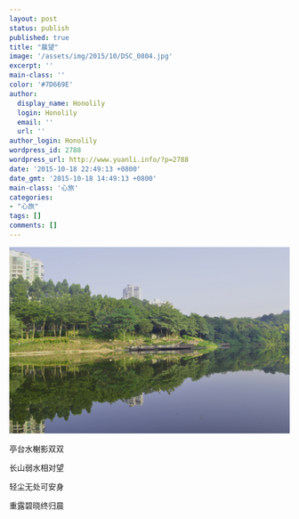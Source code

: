 ```yaml
---
layout: post
status: publish
published: true
title: "晨望"
image: '/assets/img/2015/10/DSC_0804.jpg'
excerpt: ''
main-class: ''
color: '#7D669E'
author:
  display_name: Honolily
  login: Honolily
  email: ''
  url: ''
author_login: Honolily
wordpress_id: 2788
wordpress_url: http://www.yuanli.info/?p=2788
date: '2015-10-18 22:49:13 +0800'
date_gmt: '2015-10-18 14:49:13 +0800'
main-class: '心旅'
categories:
- "心旅"
tags: []
comments: []
---
```

![yuanli info image](/assets/img/2015/10/DSC_0804.jpg "DSC_0804")

亭台水榭影双双

长山弱水相对望

轻尘无处可安身

重露碧晓终归晨

